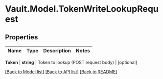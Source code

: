# Vault.Model.TokenWriteLookupRequest

## Properties

Name | Type | Description | Notes
------------ | ------------- | ------------- | -------------

**Token** | **string** | Token to lookup (POST request body) | [optional] 

[[Back to Model list]](../README.md#documentation-for-models) [[Back to API list]](../README.md#documentation-for-api-endpoints) [[Back to README]](../README.md)

